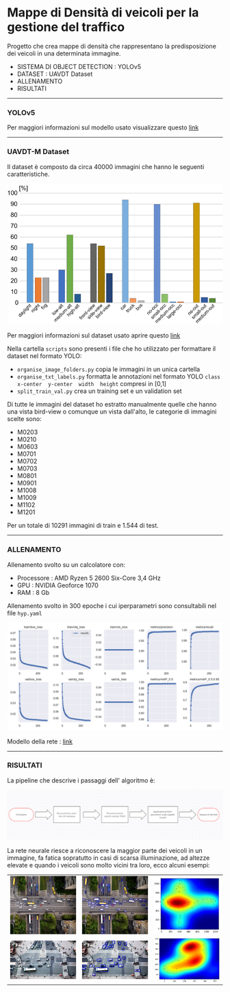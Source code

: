 # Mappe di Densità di veicoli per la gestione del traffico
Progetto che crea mappe di densità che rappresentano la predisposizione dei veicoli in una determinata immagine.
- SISTEMA DI OBJECT DETECTION : YOLOv5
- DATASET : UAVDT Dataset
- ALLENAMENTO
- RISULTATI
---
###  YOLOv5
Per maggiori informazioni sul modello usato visualizzare questo [link](https://github.com/ultralytics/yolov5)

---
###  UAVDT-M Dataset 
Il dataset è composto da circa 40000 immagini che hanno le seguenti caratteristiche.

![](repo-images/The-distribution-of-attributes-of-both-DET-and-MOT-tasks-in-UAVDT.png)

Per maggiori informazioni sul dataset usato aprire questo [link](https://sites.google.com/view/grli-uavdt/%E9%A6%96%E9%A1%B5)

Nella cartella `scripts` sono presenti i file che ho utilizzato per formattare il dataset nel formato YOLO:
* `organise_image_folders.py` copia le immagini in un unica cartella
* `organise_txt_labels.py` formatta le annotazioni nel formato YOLO `class  x-center  y-center  width  height` compresi in [0,1]
* `split_train_val.py` crea un training set e un validation set

Di tutte le immagini del dataset ho estratto manualmente quelle che hanno una vista bird-view o comunque un vista dall'alto,
le categorie di immagini scelte sono:
* M0203
* M0210
* M0603
* M0701
* M0702
* M0703
* M0801
* M0901
* M1008
* M1009
* M1102
* M1201

Per un totale di 10291 immagini di train e 1.544 di test.

---
###  ALLENAMENTO
Allenamento svolto su un calcolatore con:
* Processore : AMD Ryzen 5 2600 Six-Core 3,4 GHz
* GPU : NVIDIA Geoforce 1070
* RAM : 8 Gb

Allenamento svolto in 300 epoche i cui iperparametri sono consultabili nel file `hyp.yaml`

![](repo-images/results.png)

Modello della rete : [link](https://drive.google.com/drive/folders/1czNtqmjGhjBMNM5TlIZ8aVmKh6rTBjLf?usp=sharing)

---
###  RISULTATI

La pipeline che descrive i passaggi dell' algoritmo è:

![](repo-images/schema.png)

La rete neurale riesce a riconoscere la maggior parte dei veicoli in un immagine, fa fatica sopratutto in casi di scarsa illuminazione, ad altezze elevate e quando i veicoli sono molto vicini tra loro, ecco alcuni esempi:


<table cellspacing="3" cellpadding="3" width="900" border="0">
<tbody>
<tr>
<td valign="center" width=300"><img src="repo-images/9.jpg"></td>
<td valign="center" width="300"><img src="repo-images/9-detected.jpg"></td>
<td valign="center" width="300"><img src="repo-images/9-densitymap.jpg"></td>
</tr>
<tr>
<td valign="center" width=300"><img src="repo-images/12.jpg"></td>
<td valign="center" width="300"><img src="repo-images/12-detected.jpg"></td>
<td valign="center" width="300"><img src="repo-images/12-densitymap.jpg"></td>
</tr>
</tbody>
</table>
